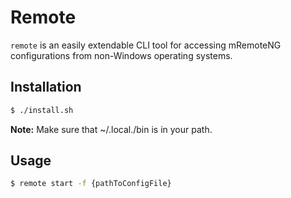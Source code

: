 # Remote

`remote` is an easily extendable CLI tool for accessing mRemoteNG configurations from non-Windows operating systems.

## Installation

```bash
$ ./install.sh
```

__Note:__ Make sure that ~/.local./bin is in your path.

## Usage

```bash
$ remote start -f {pathToConfigFile}
```

